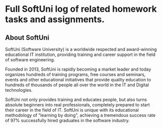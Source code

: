 # Full SoftUni log of related homework tasks and assignments.



About SoftUni
-
SoftUni (Software University) is a worldwide respected and award-winning educational IT institution, providing training and career support in the field of software engineering.

Founded in 2013, SoftUni is rapidly becoming a market leader and today organizes hundreds of training programs, free courses and seminars, events and other educational initiatives that provide quality education to hundreds of thousands of people all over the world in the IT and Digital technologies.

SoftUni not only provides training and educates people, but also turns absolute beginners into real professionals, completely prepared to start their career in the field of IT. SoftUni is unique with its educational methodology of "learning by doing", achieving a tremendous success rate of 97% successfully hired graduates in the software industry.
